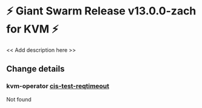 # :zap: Giant Swarm Release v13.0.0-zach for KVM :zap:

<< Add description here >>

## Change details


### kvm-operator [cis-test-reqtimeout](https://github.com/giantswarm/kvm-operator/releases/tag/vcis-test-reqtimeout)

Not found


